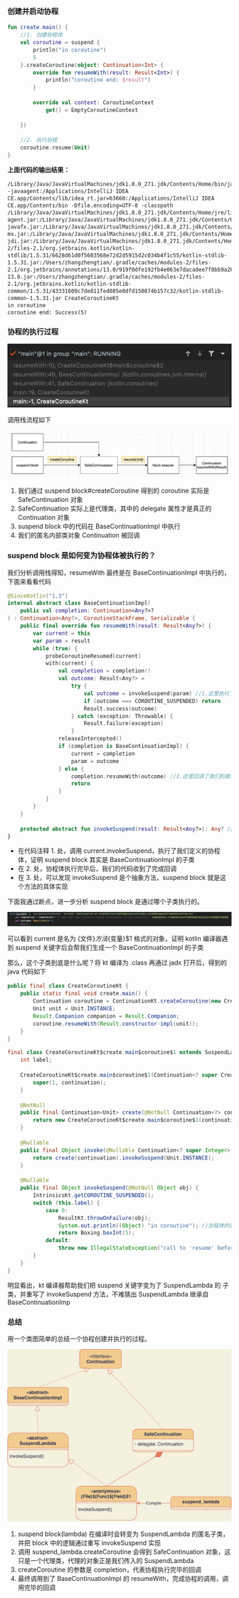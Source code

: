 ### 创建并启动协程

```kotlin
fun create.main() {
    //1. 创建协程体
    val coroutine = suspend {
        println("in coroutine")
        5
    }.createCoroutine(object: Continuation<Int> {
        override fun resumeWith(result: Result<Int>) {
            println("coroutine end: $result")
        }

        override val context: CoroutineContext
            get() = EmptyCoroutineContext

    })

    //2. 执行协程
    coroutine.resume(Unit)
}
```

**上面代码的输出结果：**
```console
/Library/Java/JavaVirtualMachines/jdk1.8.0_271.jdk/Contents/Home/bin/java -javaagent:/Applications/IntelliJ IDEA CE.app/Contents/lib/idea_rt.jar=63660:/Applications/IntelliJ IDEA CE.app/Contents/bin -Dfile.encoding=UTF-8 -classpath /Library/Java/JavaVirtualMachines/jdk1.8.0_271.jdk/Contents/Home/jre/lib/charsets.jar:/Library/Java/JavaVirtualMachines/jdk1.8.0_271.jdk/Contents/Home/jre/lib/deploy.jar:/Library/Java/JavaVirtualMachines/jdk1.8.0_271.jdk/Contents/Home/jre/lib/ext/cldrdata.jar:/Library/Java/JavaVirtualMachines/jdk1.8.0_271.jdk/Contents/Home/jre/lib/ext/dnsns.jar:/Library/Java/JavaVirtualMachines/jdk1.8.0_271.jdk/Contents/Home/jre/lib/ext/jaccess.jar:/Library/Java/JavaVirtualMachines/jdk1.8.0_271.jdk/Contents/Home/jre/lib/ext/jfxrt.jar:/Library/Java/JavaVirtualMachines/jdk1.8.0_271.jdk/Contents/Home/jre/lib/ext/localedata.jar:/Library/Java/JavaVirtualMachines/jdk1.8.0_271.jdk/Contents/Home/jre/lib/ext/nashorn.jar:/Library/Java/JavaVirtualMachines/jdk1.8.0_271.jdk/Contents/Home/jre/lib/ext/sunec.jar:/Library/Java/JavaVirtualMachines/jdk1.8.0_271.jdk/Contents/Home/jre/lib/ext/sunjce_provider.jar:/Library/Java/JavaVirtualMachines/jdk1.8.0_271.jdk/Contents/Home/jre/lib/ext/sunpkcs11.jar:/Library/Java/JavaVirtualMachines/jdk1.8.0_271.jdk/Contents/Home/jre/lib/ext/zipfs.jar:/Library/Java/JavaVirtualMachines/jdk1.8.0_271.jdk/Contents/Home/jre/lib/javaws.jar:/Library/Java/JavaVirtualMachines/jdk1.8.0_271.jdk/Contents/Home/jre/lib/jce.jar:/Library/Java/JavaVirtualMachines/jdk1.8.0_271.jdk/Contents/Home/jre/lib/jfr.jar:/Library/Java/JavaVirtualMachines/jdk1.8.0_271.jdk/Contents/Home/jre/lib/jfxswt.jar:/Library/Java/JavaVirtualMachines/jdk1.8.0_271.jdk/Contents/Home/jre/lib/jsse.jar:/Library/Java/JavaVirtualMachines/jdk1.8.0_271.jdk/Contents/Home/jre/lib/management-agent.jar:/Library/Java/JavaVirtualMachines/jdk1.8.0_271.jdk/Contents/Home/jre/lib/plugin.jar:/Library/Java/JavaVirtualMachines/jdk1.8.0_271.jdk/Contents/Home/jre/lib/resources.jar:/Library/Java/JavaVirtualMachines/jdk1.8.0_271.jdk/Contents/Home/jre/lib/rt.jar:/Library/Java/JavaVirtualMachines/jdk1.8.0_271.jdk/Contents/Home/lib/ant-javafx.jar:/Library/Java/JavaVirtualMachines/jdk1.8.0_271.jdk/Contents/Home/lib/dt.jar:/Library/Java/JavaVirtualMachines/jdk1.8.0_271.jdk/Contents/Home/lib/javafx-mx.jar:/Library/Java/JavaVirtualMachines/jdk1.8.0_271.jdk/Contents/Home/lib/jconsole.jar:/Library/Java/JavaVirtualMachines/jdk1.8.0_271.jdk/Contents/Home/lib/packager.jar:/Library/Java/JavaVirtualMachines/jdk1.8.0_271.jdk/Contents/Home/lib/sa-jdi.jar:/Library/Java/JavaVirtualMachines/jdk1.8.0_271.jdk/Contents/Home/lib/tools.jar:/Users/zhangzhengtian/IdeaProjects/StartCoroutine/build/classes/kotlin/create.main:/Users/zhangzhengtian/.gradle/caches/modules-2/files-2.1/org.jetbrains.kotlin/kotlin-stdlib/1.5.31/6628d61d0f5603568e72d2d5915d2c034b4f1c55/kotlin-stdlib-1.5.31.jar:/Users/zhangzhengtian/.gradle/caches/modules-2/files-2.1/org.jetbrains/annotations/13.0/919f0dfe192fb4e063e7dacadee7f8bb9a2672a9/annotations-13.0.jar:/Users/zhangzhengtian/.gradle/caches/modules-2/files-2.1/org.jetbrains.kotlin/kotlin-stdlib-common/1.5.31/43331609c7de811fed085e0dfd150874b157c32/kotlin-stdlib-common-1.5.31.jar CreateCoroutineKt
in coroutine
coroutine end: Success(5)
```

### 协程的执行过程

![](../../resources/create/call_stack.png)

调用栈流程如下

![](../../resources/create/call_process.png)

1. 我们通过 suspend block#createCoroutine 得到的 coroutine 实际是 SafeContinuation 对象 
2. SafeContinuation 实际上是代理类，其中的 delegate 属性才是真正的 Continuation 对象 
3. suspend block 中的代码在 BaseContinuationImpl 中执行 
4. 我们的匿名内部类对象 Continuation 被回调

### suspend block 是如何变为协程体被执行的？

我们分析调用栈得知，resumeWith 最终是在 BaseContinuationImpl 中执行的，下面来看看代码

```kotlin
@SinceKotlin("1.3")
internal abstract class BaseContinuationImpl(
    public val completion: Continuation<Any?>?
) : Continuation<Any?>, CoroutineStackFrame, Serializable {
    public final override fun resumeWith(result: Result<Any?>) {
        var current = this
        var param = result
        while (true) {
            probeCoroutineResumed(current)
            with(current) {
                val completion = completion!!
                val outcome: Result<Any?> =
                    try {
                        val outcome = invokeSuspend(param) //1.这里执行了 suspend block
                        if (outcome === COROUTINE_SUSPENDED) return
                        Result.success(outcome)
                    } catch (exception: Throwable) {
                        Result.failure(exception)
                    }
                releaseIntercepted()
                if (completion is BaseContinuationImpl) {
                    current = completion
                    param = outcome
                } else {
                    completion.resumeWith(outcome) //2.这里回调了我们的匿名内部类
                    return
                }
            }
        }
    }

    protected abstract fun invokeSuspend(result: Result<Any?>): Any? //3. 抽象方法
}
```
* 在代码注释 1. 处，调用 current.invokeSuspend，执行了我们定义的协程体，证明 suspend block 其实是 BaseContinuationImpl 的子类 
* 在 2. 处，协程体执行完毕后，我们的代码收到了完成回调 
* 在 3. 处，可以发现 invokeSuspend 是个抽象方法，suspend block 就是这个方法的具体实现

下面我通过断点，进一步分析 suspend block 是通过哪个子类执行的。

![](../../resources/create/break_point.png)

可以看到 current 是名为 {文件}${方法}${变量}$1 格式的对象，证明 kotlin 编译器遇到 suspend 关键字后会帮我们生成一个 BaseContinuationImpl 的子类

那么，这个子类到底是什么呢？将 kt 编译为 .class 再通过 jadx 打开后，得到的 java 代码如下

```java
public final class CreateCoroutineKt {
    public static final void create.main() {
        Continuation coroutine = ContinuationKt.createCoroutine(new CreateCoroutineKt$create.main$coroutine$1(null), new CreateCoroutineKt$create.main$coroutine$2());
        Unit unit = Unit.INSTANCE;
        Result.Companion companion = Result.Companion;
        coroutine.resumeWith(Result.constructor-impl(unit));
    }
}
```

```java
final class CreateCoroutineKt$create.main$coroutine$1 extends SuspendLambda implements Function1<Continuation<? super Integer>, Object> {
    int label;

    CreateCoroutineKt$create.main$coroutine$1(Continuation<? super CreateCoroutineKt$create.main$coroutine$1> continuation) {
        super(1, continuation);
    }

    @NotNull
    public final Continuation<Unit> create(@NotNull Continuation<?> continuation) {
        return new CreateCoroutineKt$create.main$coroutine$1(continuation);
    }

    @Nullable
    public final Object invoke(@Nullable Continuation<? super Integer> continuation) {
        return create(continuation).invokeSuspend(Unit.INSTANCE);
    }

    @Nullable
    public final Object invokeSuspend(@NotNull Object obj) {
        IntrinsicsKt.getCOROUTINE_SUSPENDED();
        switch (this.label) {
            case 0:
                ResultKt.throwOnFailure(obj);
                System.out.println((Object) "in coroutine"); //协程体的逻辑
                return Boxing.boxInt(5);
            default:
                throw new IllegalStateException("call to 'resume' before 'invoke' with coroutine");
        }
    }
}
```

明显看出，kt 编译器帮助我们把 suspend 关键字变为了 SuspendLambda 的 子类，并重写了 invokeSuspend 方法，不难猜出 SuspendLambda 继承自 BaseContinuationImp

### 总结

用一个类图简单的总结一个协程创建并执行的过程。

![](../../resources/create/uml.png)
1. suspend block(lambda) 在编译时会转变为 SuspendLambda 的匿名子类，并把 block 中的逻辑通过重写 invokeSuspend 实现
2. 调用 suspend_lambda.createCoroutine 会得到 SafeContinuation 对象，这只是一个代理类，代理的对象正是我们传入的 SuspendLambda
3. createCoroutine 的参数是 completion，代表协程执行完毕的回调
4. 最终调用到了 BaseContinuationImpl 的 resumeWith，完成协程的调用，调用完毕的回调
